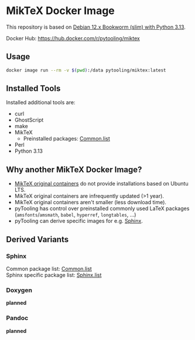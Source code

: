 # MikTeX Docker Image

This repository is based on [Debian 12.x Bookworm (slim) with Python 3.13](https://hub.docker.com/_/python).

Docker Hub: https://hub.docker.com/r/pytooling/miktex

## Usage

```bash
docker image run --rm -v $(pwd):/data pytooling/miktex:latest
```

## Installed Tools

Installed additional tools are:

* curl
* GhostScript
* make
* MikTeX
  * Preinstalled packages: [Common.list](Common.list) 
* Perl
* Python 3.13

## Why another MikTeX Docker Image?

* [MikTeX original containers](https://hub.docker.com/r/miktex/miktex) do not provide installations based on Ubuntu LTS.
* MikTeX original containers are infrequently updated (>1 year).
* MikTeX original containers aren't smaller (less download time).
* pyTooling has control over preinstalled commonly used LaTeX packages (`amsfonts`/`amsmath`, `babel`, `hyperref`, `longtables`, ...)
* pyTooling can derive specific images for e.g. [Sphinx](Sphinx.list).

## Derived Variants

### Sphinx

Common package list: [Common.list](Common.list)  
Sphinx specific package list: [Sphinx.list](Sphinx.list)

### Doxygen

**planned**

### Pandoc

**planned**
